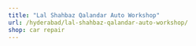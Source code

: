 ```yaml
---
title: "Lal Shahbaz Qalandar Auto Workshop"
url: /hyderabad/lal-shahbaz-qalandar-auto-workshop/
shop: car repair
---
```

